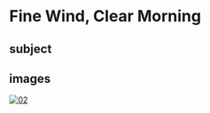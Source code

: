 # Fine Wind, Clear Morning

## subject

## images

[![02](https://upload.wikimedia.org/wikipedia/commons/thumb/5/57/Red_Fuji_southern_wind_clear_morning.jpg/290px-Red_Fuji_southern_wind_clear_morning.jpg)](https://en.wikipedia.org/wiki/File:Red_Fuji_southern_wind_clear_morning.jpg)
